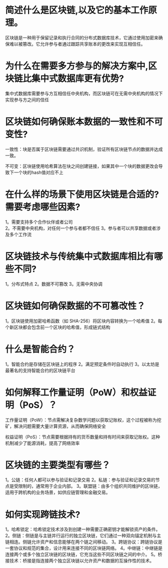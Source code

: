 # 简述什么是区块链,以及它的基本工作原理。
区块链是一种用于保留记录和执行合同的分布式数据库技术，它通过使用加密来确保难以被篡改。它允许参与者通过跟踪共享账本的更改来实现互相信任。

# 为什么在需要多方参与的解决方案中,区块链比集中式数据库更有优势?
集中式数据库需要参与方互相信任中央机构，而区块链可在无需中央机构的情况下实现参与方之间的信任

# 区块链如何确保账本数据的一致性和不可变性?
一致性：块是否属于区块链需要通过共识机制，验证所有区块链节点的数据并达成一致。    

不可变：区块链使用哈希算法在块之间创建链接，如果其中一个块的数据更改会导致下一个块的hash值对应不上   


# 在什么样的场景下使用区块链是合适的?需要考虑哪些因素?
1。需要支持多个合作伙伴或者公司  
2。不需要中央机构，对任何一个参与者都不信任
3。参与者可以共享数据或者涉及多个工作流

# 区块链技术与传统集中式数据库相比有哪些不同?
1。分布式特点
2。数据不可篡改
3。无需中央协调

# 区块链如何确保数据的不可篡改性？
1。区块链使用加密哈希函数（如 SHA-256）将区块内容转换为一个哈希值
2。每个新区块都会包含前一个区块的哈希值，形成链式结构

# 什么是智能合约？
1。智能合约是存储在区块链上的程序
2。满足预定条件时自动执行
3。以太坊是最著名的支持智能合约的区块链平台

# 如何解释工作量证明（PoW）和权益证明（PoS）？
工作量证明（PoW）：节点需解决复杂数学问题以获取记账权，这个过程被称为挖矿，解决问题需要大量计算资源，从而确保网络安全  

权益证明（PoS）：节点需要根据持有的货币数量和持有时间来获取记账权。这种机制减少了能源消耗，提高了网络效率  


# 区块链的主要类型有哪些？
1。公链：任何人都可以参与验证和记录交易
2。私链：参与验证和记录交易的节点是受限制的，通常用于企业内部。
3。联盟链：由多个组织共同维护的区块链，适用于跨机构的业务场景，如供应链管理和金融交易。

# 如何实现跨链技术?
1。哈希锁定：哈希锁定技术涉及到创建一种需要正确密钥才能解锁资产的条件。
2。侧链：侧链是与主链并行运行的独立区块链，它们通过一种双向锚定机制与主链相连。侧链允许资产和信息能够在两个链之间移动。
3。跨链协议：跨链协议是一套协议和规范的集合，设计用来连接不同的区块链网络。
4。中继链：中继链是连接两个或多个独立区块链的区块链，它充当这些不同区块链之间的中介。
5。桥接技术：桥接是指连接两个独立区块链以允许资产和数据的互操作性的技术。
